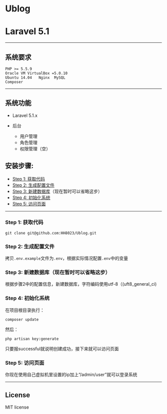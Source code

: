 # Ublog
# Laravel 5.1  

--------------------------------------------------------------------------------

## 系统要求

```
PHP >= 5.5.9
Oracle VM VirtualBox =5.0.10
Ubuntu 14.04   Nginx  MySQL 
Composer 
```
--------------------------------------------------------------------------------
## 系统功能

- Laravel 5.1.x
- 后台

  - 用户管理
  - 角色管理
  - 权限管理（空）


## 安装步骤:

- [Step 1: 获取代码](#step-1-获取代码)
- [Step 2: 生成配置文件](#step-2-生成配置文件)
- [Step 3: 新建数据库](#step-3-新建数据库)（现在暂时可以省略这步）
- [Step 4: 初始化系统](#step-4-初始化系统)
- [Step 5: 访问页面](#step-5-访问页面)


--------------------------------------------------------------------------------

### Step 1: 获取代码

```
git clone git@github.com:HH8023/Ublog.git
```

### Step 2: 生成配置文件

拷贝`.env.example`文件为`.env`，根据实际情况配置`.env`中的变量

### Step 3: 新建数据库（现在暂时可以省略这步）

根据步骤2中的配置信息，新建数据库，字符编码使用utf-8（(uft8_general_ci)

### Step 4: 初始化系统

在项目根目录执行：

```
composer update
```

然后：

```
php artisan key:generate
```
只要报successful就说明创建成功，接下来就可以访问页面
### Step 5: 访问页面
你现在使用自己虚拟机里设置的ip加上“/admin/user”就可以登录系统

--------------------------------------------------------------------------------

## License

MIT license
